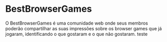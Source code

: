 # BestBrowserGames
O BestBrowserGames é uma comunidade web onde seus membros poderão compartilhar as suas impressões sobre os browser games que já jogaram, identificando o que gostaram e o que não gostaram.
teste
